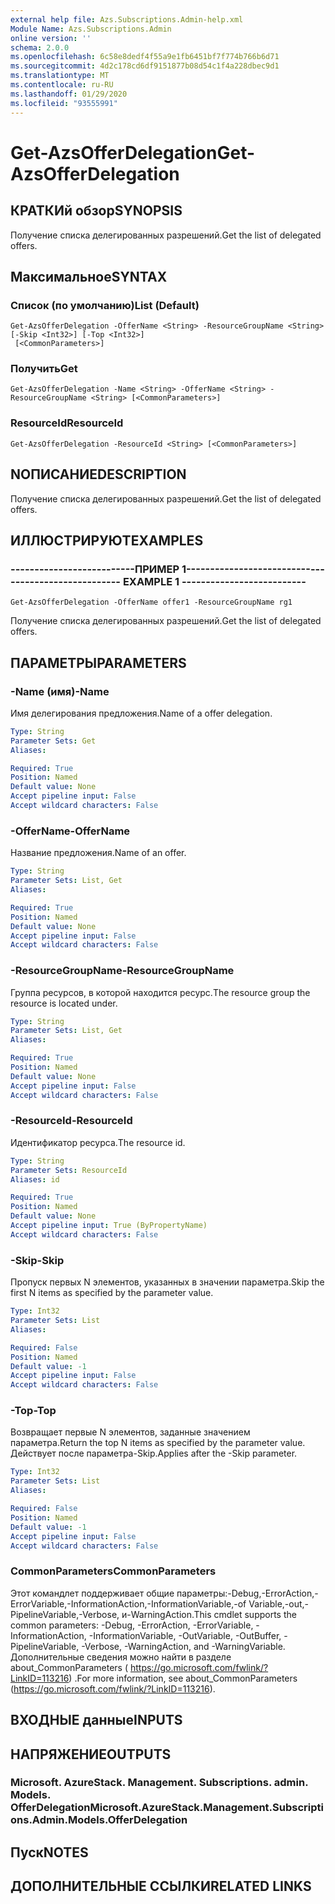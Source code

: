 ```yaml
---
external help file: Azs.Subscriptions.Admin-help.xml
Module Name: Azs.Subscriptions.Admin
online version: ''
schema: 2.0.0
ms.openlocfilehash: 6c58e8dedf4f55a9e1fb6451bf7f774b766b6d71
ms.sourcegitcommit: 4d2c178cd6df9151877b08d54c1f4a228dbec9d1
ms.translationtype: MT
ms.contentlocale: ru-RU
ms.lasthandoff: 01/29/2020
ms.locfileid: "93555991"
---
```

# <span data-ttu-id="a9012-101">Get-AzsOfferDelegation</span><span class="sxs-lookup"><span data-stu-id="a9012-101">Get-AzsOfferDelegation</span></span>

## <span data-ttu-id="a9012-102">КРАТКИй обзор</span><span class="sxs-lookup"><span data-stu-id="a9012-102">SYNOPSIS</span></span>
<span data-ttu-id="a9012-103">Получение списка делегированных разрешений.</span><span class="sxs-lookup"><span data-stu-id="a9012-103">Get the list of delegated offers.</span></span>

## <span data-ttu-id="a9012-104">Максимальное</span><span class="sxs-lookup"><span data-stu-id="a9012-104">SYNTAX</span></span>

### <span data-ttu-id="a9012-105">Список (по умолчанию)</span><span class="sxs-lookup"><span data-stu-id="a9012-105">List (Default)</span></span>
```
Get-AzsOfferDelegation -OfferName <String> -ResourceGroupName <String> [-Skip <Int32>] [-Top <Int32>]
 [<CommonParameters>]
```

### <span data-ttu-id="a9012-106">Получить</span><span class="sxs-lookup"><span data-stu-id="a9012-106">Get</span></span>
```
Get-AzsOfferDelegation -Name <String> -OfferName <String> -ResourceGroupName <String> [<CommonParameters>]
```

### <span data-ttu-id="a9012-107">ResourceId</span><span class="sxs-lookup"><span data-stu-id="a9012-107">ResourceId</span></span>
```
Get-AzsOfferDelegation -ResourceId <String> [<CommonParameters>]
```

## <span data-ttu-id="a9012-108">NОПИСАНИЕ</span><span class="sxs-lookup"><span data-stu-id="a9012-108">DESCRIPTION</span></span>
<span data-ttu-id="a9012-109">Получение списка делегированных разрешений.</span><span class="sxs-lookup"><span data-stu-id="a9012-109">Get the list of delegated offers.</span></span>

## <span data-ttu-id="a9012-110">ИЛЛЮСТРИРУЮТ</span><span class="sxs-lookup"><span data-stu-id="a9012-110">EXAMPLES</span></span>

### <span data-ttu-id="a9012-111">--------------------------ПРИМЕР 1--------------------------</span><span class="sxs-lookup"><span data-stu-id="a9012-111">-------------------------- EXAMPLE 1 --------------------------</span></span>
```
Get-AzsOfferDelegation -OfferName offer1 -ResourceGroupName rg1
```

<span data-ttu-id="a9012-112">Получение списка делегированных разрешений.</span><span class="sxs-lookup"><span data-stu-id="a9012-112">Get the list of delegated offers.</span></span>

## <span data-ttu-id="a9012-113">ПАРАМЕТРЫ</span><span class="sxs-lookup"><span data-stu-id="a9012-113">PARAMETERS</span></span>

### <span data-ttu-id="a9012-114">-Name (имя)</span><span class="sxs-lookup"><span data-stu-id="a9012-114">-Name</span></span>
<span data-ttu-id="a9012-115">Имя делегирования предложения.</span><span class="sxs-lookup"><span data-stu-id="a9012-115">Name of a offer delegation.</span></span>

```yaml
Type: String
Parameter Sets: Get
Aliases: 

Required: True
Position: Named
Default value: None
Accept pipeline input: False
Accept wildcard characters: False
```

### <span data-ttu-id="a9012-116">-OfferName</span><span class="sxs-lookup"><span data-stu-id="a9012-116">-OfferName</span></span>
<span data-ttu-id="a9012-117">Название предложения.</span><span class="sxs-lookup"><span data-stu-id="a9012-117">Name of an offer.</span></span>

```yaml
Type: String
Parameter Sets: List, Get
Aliases: 

Required: True
Position: Named
Default value: None
Accept pipeline input: False
Accept wildcard characters: False
```

### <span data-ttu-id="a9012-118">-ResourceGroupName</span><span class="sxs-lookup"><span data-stu-id="a9012-118">-ResourceGroupName</span></span>
<span data-ttu-id="a9012-119">Группа ресурсов, в которой находится ресурс.</span><span class="sxs-lookup"><span data-stu-id="a9012-119">The resource group the resource is located under.</span></span>

```yaml
Type: String
Parameter Sets: List, Get
Aliases: 

Required: True
Position: Named
Default value: None
Accept pipeline input: False
Accept wildcard characters: False
```

### <span data-ttu-id="a9012-120">-ResourceId</span><span class="sxs-lookup"><span data-stu-id="a9012-120">-ResourceId</span></span>
<span data-ttu-id="a9012-121">Идентификатор ресурса.</span><span class="sxs-lookup"><span data-stu-id="a9012-121">The resource id.</span></span>

```yaml
Type: String
Parameter Sets: ResourceId
Aliases: id

Required: True
Position: Named
Default value: None
Accept pipeline input: True (ByPropertyName)
Accept wildcard characters: False
```

### <span data-ttu-id="a9012-122">-Skip</span><span class="sxs-lookup"><span data-stu-id="a9012-122">-Skip</span></span>
<span data-ttu-id="a9012-123">Пропуск первых N элементов, указанных в значении параметра.</span><span class="sxs-lookup"><span data-stu-id="a9012-123">Skip the first N items as specified by the parameter value.</span></span>

```yaml
Type: Int32
Parameter Sets: List
Aliases: 

Required: False
Position: Named
Default value: -1
Accept pipeline input: False
Accept wildcard characters: False
```

### <span data-ttu-id="a9012-124">-Top</span><span class="sxs-lookup"><span data-stu-id="a9012-124">-Top</span></span>
<span data-ttu-id="a9012-125">Возвращает первые N элементов, заданные значением параметра.</span><span class="sxs-lookup"><span data-stu-id="a9012-125">Return the top N items as specified by the parameter value.</span></span>
<span data-ttu-id="a9012-126">Действует после параметра-Skip.</span><span class="sxs-lookup"><span data-stu-id="a9012-126">Applies after the -Skip parameter.</span></span>

```yaml
Type: Int32
Parameter Sets: List
Aliases: 

Required: False
Position: Named
Default value: -1
Accept pipeline input: False
Accept wildcard characters: False
```

### <span data-ttu-id="a9012-127">CommonParameters</span><span class="sxs-lookup"><span data-stu-id="a9012-127">CommonParameters</span></span>
<span data-ttu-id="a9012-128">Этот командлет поддерживает общие параметры:-Debug,-ErrorAction,-ErrorVariable,-InformationAction,-InformationVariable,-of Variable,-out,-PipelineVariable,-Verbose, и-WarningAction.</span><span class="sxs-lookup"><span data-stu-id="a9012-128">This cmdlet supports the common parameters: -Debug, -ErrorAction, -ErrorVariable, -InformationAction, -InformationVariable, -OutVariable, -OutBuffer, -PipelineVariable, -Verbose, -WarningAction, and -WarningVariable.</span></span> <span data-ttu-id="a9012-129">Дополнительные сведения можно найти в разделе about_CommonParameters ( https://go.microsoft.com/fwlink/?LinkID=113216) .</span><span class="sxs-lookup"><span data-stu-id="a9012-129">For more information, see about_CommonParameters (https://go.microsoft.com/fwlink/?LinkID=113216).</span></span>

## <span data-ttu-id="a9012-130">ВХОДНЫЕ данные</span><span class="sxs-lookup"><span data-stu-id="a9012-130">INPUTS</span></span>

## <span data-ttu-id="a9012-131">НАПРЯЖЕНИЕ</span><span class="sxs-lookup"><span data-stu-id="a9012-131">OUTPUTS</span></span>

### <span data-ttu-id="a9012-132">Microsoft. AzureStack. Management. Subscriptions. admin. Models. OfferDelegation</span><span class="sxs-lookup"><span data-stu-id="a9012-132">Microsoft.AzureStack.Management.Subscriptions.Admin.Models.OfferDelegation</span></span>

## <span data-ttu-id="a9012-133">Пуск</span><span class="sxs-lookup"><span data-stu-id="a9012-133">NOTES</span></span>

## <span data-ttu-id="a9012-134">ДОПОЛНИТЕЛЬНЫЕ ССЫЛКИ</span><span class="sxs-lookup"><span data-stu-id="a9012-134">RELATED LINKS</span></span>

